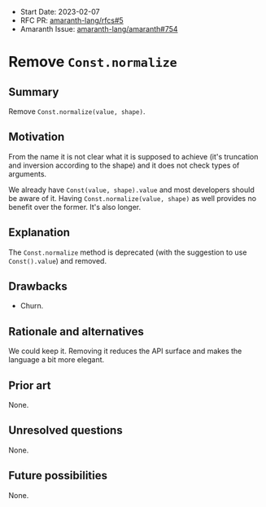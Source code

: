 - Start Date: 2023-02-07
- RFC PR: [amaranth-lang/rfcs#5](https://github.com/amaranth-lang/rfcs/pull/5)
- Amaranth Issue: [amaranth-lang/amaranth#754](https://github.com/amaranth-lang/amaranth/issues/754)

# Remove `Const.normalize`

## Summary
[summary]: #summary

Remove `Const.normalize(value, shape)`.

## Motivation
[motivation]: #motivation

From the name it is not clear what it is supposed to achieve (it's truncation and inversion according to the shape) and it does not check types of arguments.

We already have `Const(value, shape).value` and most developers should be aware of it. Having `Const.normalize(value, shape)` as well provides no benefit over the former. It's also longer.

## Explanation
[explanation]: #explanation

The `Const.normalize` method is deprecated (with the suggestion to use `Const().value`) and removed.

## Drawbacks
[drawbacks]: #drawbacks

- Churn.

## Rationale and alternatives
[rationale-and-alternatives]: #rationale-and-alternatives

We could keep it. Removing it reduces the API surface and makes the language a bit more elegant.

## Prior art
[prior-art]: #prior-art

None.

## Unresolved questions
[unresolved-questions]: #unresolved-questions

None.

## Future possibilities
[future-possibilities]: #future-possibilities

None.
